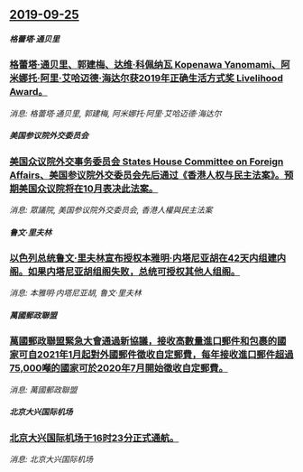 ## [2019-09-25](/news/2019/09/25/index.md)

##### 格蕾塔·通贝里
### [格蕾塔·通贝里、郭建梅、达维·科佩纳瓦 Kopenawa Yanomami、阿米娜托·阿里·艾哈迈德·海达尔获2019年正确生活方式奖 Livelihood Award。 ](/news/2019/09/25/格蕾塔-通贝里-郭建梅-达维-科佩纳瓦-Kopenawa-Yanomami-阿米娜托-阿里-艾哈迈德-海达尔获2019年.md)
_消息: 格蕾塔·通贝里, 郭建梅, 阿米娜托·阿里·艾哈迈德·海达尔_

##### 美国参议院外交委员会
### [美国众议院外交事务委员会 States House Committee on Foreign Affairs、美国参议院外交委员会先后通过《香港人权与民主法案》。预期美国众议院将在10月表决此法案。 ](/news/2019/09/25/美国众议院外交事务委员会-States-House-Committee-on-Foreign-Affairs-美国参议院.md)
_消息: 眾議院, 美国参议院外交委员会, 香港人權與民主法案_

##### 鲁文·里夫林
### [以色列总统鲁文·里夫林宣布授权本雅明·内塔尼亚胡在42天内组建内阁。如果内塔尼亚胡组阁失败，总统可授权其他人组阁。 ](/news/2019/09/25/以色列总统鲁文-里夫林宣布授权本雅明-内塔尼亚胡在42天内组建内阁-如果内塔尼亚胡组阁失败-总统可授权其他人组阁.md)
_消息: 本雅明·内塔尼亚胡, 鲁文·里夫林_

##### 萬國郵政聯盟
### [萬國郵政聯盟緊急大會通過新協議，接收高數量進口郵件和包裹的國家可自2021年1月起對外國郵件徵收自定郵費，每年接收進口郵件超過75,000噸的國家可於2020年7月開始徵收自定郵費。 ](/news/2019/09/25/萬國郵政聯盟緊急大會通過新協議-接收高數量進口郵件和包裹的國家可自2021年1月起對外國郵件徵收自定郵費-每年接收進口郵.md)
_消息: 萬國郵政聯盟_

##### 北京大兴国际机场
### [北京大兴国际机场于16时23分正式通航。 ](/news/2019/09/25/北京大兴国际机场于16时23分正式通航.md)
_消息: 北京大兴国际机场_

